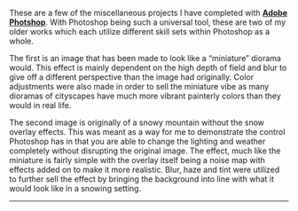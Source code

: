 These are a few of the miscellaneous projects I have completed with **[Adobe Photshop](https://www.adobe.com/products/photoshop.html)**. With Photoshop being such a universal tool, these are two of my older works which each utilize different skill sets within Photoshop as a whole.

The first is an image that has been made to look like a “miniature” diorama would. This effect is mainly dependent on the high depth of field and blur to give off a different perspective than the image had originally. Color adjustments were also made in order to sell the miniature vibe as many dioramas of cityscapes have much more vibrant painterly colors than they would in real life.

The second image is originally of a snowy mountain without the snow overlay effects. This was meant as a way for me to demonstrate the control Photoshop has in that you are able to change the lighting and weather completely without disrupting the original image. The effect, much like the miniature is fairly simple with the overlay itself being a noise map with effects added on to make it more realistic. Blur, haze and tint were utilized to further sell the effect by bringing the background into line with what it would look like in a snowing setting.

---
